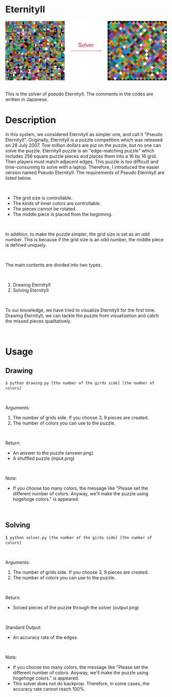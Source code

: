 # EternityII
<div align="center">
<img src="images/eternity_white.png" alt="" title="", width="800">
</div>

<br>

This is the solver of pseudo EternityII. The comments in the codes are written in Japanese.

# Description
In this system, we considered EternityII as simpler one, and call it "Pseudo EternityII". Originally, EternityII is a puzzle competition which was released on 28 July 2007. Tow million dollars are put on the puzzle, but no one can solve the puzzle. EternityII puzzle is an "edge-matching puzzle" which includes 256 square puzzle pieces and places them into a 16 by 16 grid. Then players must match adjacent edges. This puzzle is too difficult and time-consuming to solve with a laptop. Therefore, I introduced the easier version named Pseudo EternityII. The requirements of Pseudo EternityII are listed below.

<br>

- The grid size is controllable.
- The kinds of inner colors are controllable.
- The pieces cannot be rotated.
- The middle piece is placed from the beginning.

<br>

In addition, to make the puzzle simpler, the grid size is set as an odd number. This is because if the grid size is an odd number, the middle piece is defined uniquely.

<br>

The main contents are divided into two types. 

<br>

1. Drawing EternityII
2. Solving EternityII 

<br>

To our knowledge, we have tried to visualize EternityII for the first time. Drawing EternityII, we can tackle the puzzle from visualizetion and catch the missed pieces qualitatively.

<br>

# Usage
## Drawing
```
$ python drawing.py [the number of the girds side] [the number of colors]
```

<br>

Arguments:  
1. The number of grids side. If you choose 3, 9 pieces are created.
2. The number of colors you can use to the puzzle.

<br>

Return:
- An answer to the puzzle (answer.png)
- A shuffled puzzle (input.png)

<br>

Note:
- If you choose too many colors, the message like "Please set the different number of colors. Anyway, we'll make the puzzle using hogehoge colors." is appeared.

<br>

## Solving
```
$ python solver.py [the number of the girds side] [the number of colors]
```

<br>

Arguments:  
1. The number of grids side. If you choose 3, 9 pieces are created.
2. The number of colors you can use to the puzzle.

<br>

Return:
- Solved pieces of the puzzle through the solver (output.png)

<br>

Standard Output:
- An accuracy rate of the edges. 

<br>

Note:
- If you choose too many colors, the message like "Please set the different number of colors. Anyway, we'll make the puzzle using hogehoge colors." is appeared.
- This solver does not do backprop. Therefore, in some cases, the accuracy rate cannot reach 100%.
